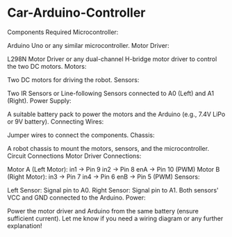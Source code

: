 # Car-Arduino-Controller
Components Required
Microcontroller:

Arduino Uno or any similar microcontroller.
Motor Driver:

L298N Motor Driver or any dual-channel H-bridge motor driver to control the two DC motors.
Motors:

Two DC motors for driving the robot.
Sensors:

Two IR Sensors or Line-following Sensors connected to A0 (Left) and A1 (Right).
Power Supply:

A suitable battery pack to power the motors and the Arduino (e.g., 7.4V LiPo or 9V battery).
Connecting Wires:

Jumper wires to connect the components.
Chassis:

A robot chassis to mount the motors, sensors, and the microcontroller.
Circuit Connections
Motor Driver Connections:

Motor A (Left Motor):
in1 → Pin 9
in2 → Pin 8
enA → Pin 10 (PWM)
Motor B (Right Motor):
in3 → Pin 7
in4 → Pin 6
enB → Pin 5 (PWM)
Sensors:

Left Sensor: Signal pin to A0.
Right Sensor: Signal pin to A1.
Both sensors' VCC and GND connected to the Arduino.
Power:

Power the motor driver and Arduino from the same battery (ensure sufficient current).
Let me know if you need a wiring diagram or any further explanation!






